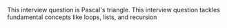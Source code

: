 This interview question is Pascal's triangle. This interview question tackles fundamental concepts like loops, lists, and recursion
